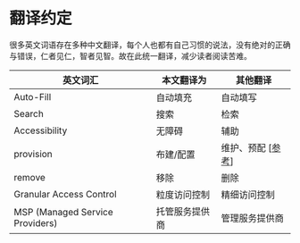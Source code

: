 # 翻译约定

很多英文词语存在多种中文翻译，每个人也都有自己习惯的说法，没有绝对的正确与错误，仁者见仁，智者见智。故在此统一翻译，减少读者阅读苦难。

| 英文词汇                            | 本文翻译为   | 其他翻译                                                                    |
| ------------------------------- | ------- | ----------------------------------------------------------------------- |
| Auto-Fill                       | 自动填充    | 自动填写                                                                    |
| Search                          | 搜索      | 检索                                                                      |
| Accessibility                   | 无障碍     | 辅助                                                                      |
| provision                       | 布建/配置   | 维护、预配 \[[参考](https://blog.csdn.net/catharryy/article/details/48661557)] |
| remove                          | 移除      | 删除                                                                      |
| Granular Access Control         | 粒度访问控制  | 精细访问控制                                                                  |
| MSP (Managed Service Providers) | 托管服务提供商 | 管理服务提供商                                                                 |
